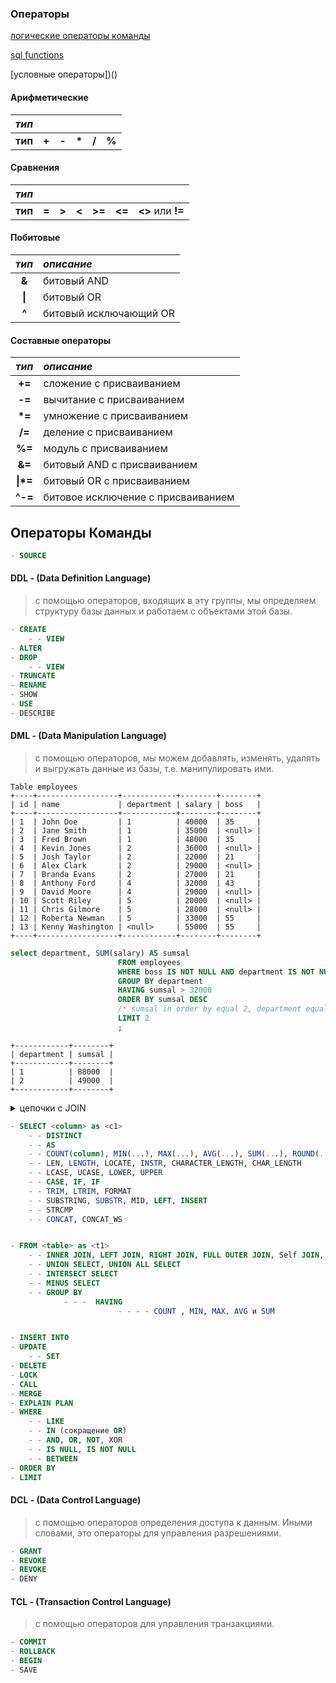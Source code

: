 
### Операторы


[логические операторы команды](https://gb.ru/blog/operatory-sql/)

[sql functions](https://unetway.com/tutorial/sql-funkcii)

[условные операторы])()


#### Арифметические

|   **_тип_** |     |     |      |     |     |
| :---------  |:---:|:---:|:----:|:---:|:---:|
|   **тип**   |**+**|**-**|**\***|**/**|**%**|


#### Сравнения

|   **_тип_** |       |       |       |       |       |                  |
| :---------  |:-----:|:-----:|:-----:|:-----:|:-----:|:----------------:|
|   **тип**   | **=** | **>** | **<** |**>=** |**<=** |**<>** или **!=** |


#### Побитовые

|   **_тип_**    | **_описание_** |
| :------------: | :--------------|
|   **&**        | битовый AND              |
|   **&#124;**   | битовый OR               |
|   **^**        | битовый исключающий OR   |

#### Составные операторы

|   **_тип_**    | **_описание_** |
| :------------: | :--------------|
|   **+=**        | сложение с присваиванием                |
|   **-=**        | вычитание с присваиванием               |
|   **\*=**       | умножение с присваиванием               |
|   **/=**        | деление с присваиванием                 |
|   **%=**        | модуль с присваиванием                  |
|   **&=**        | битовый AND с присваиванием             |
|   **&#124;\*=** | битовый OR с присваиванием              |
|   **^-=**       | битовое исключение с присваиванием      |

## Операторы Команды

```sql
- SOURCE
```

#### DDL - (Data Definition Language)
>  c помощью операторов, входящих в эту группы, мы определяем структуру базы данных и работаем с объектами этой базы.

```sql
- CREATE
    - - VIEW
- ALTER
- DROP
    - - VIEW
- TRUNCATE
- RENAME 
- SHOW
- USE
- DESCRIBE
```



#### DML - (Data Manipulation Language)
>  c помощью операторов, мы можем добавлять, изменять, удалять и выгружать данные из базы, т.е. манипулировать ими.


```
Table employees
+----+------------------+------------+--------+--------+
| id | name             | department | salary | boss   |
+----+------------------+------------+--------+--------+
| 1  | John Doe         | 1          | 40000  | 35     |
| 2  | Jane Smith       | 1          | 35000  | <null> |
| 3  | Fred Brown       | 1          | 48000  | 35     |
| 4  | Kevin Jones      | 2          | 36000  | <null> |
| 5  | Josh Taylor      | 2          | 22000  | 21     |
| 6  | Alex Clark       | 2          | 29000  | <null> |
| 7  | Branda Evans     | 2          | 27000  | 21     |
| 8  | Anthony Ford     | 4          | 32000  | 43     |
| 9  | David Moore      | 4          | 29000  | <null> |
| 10 | Scott Riley      | 5          | 20000  | <null> |
| 11 | Chris Gilmore    | 5          | 28000  | <null> |
| 12 | Roberta Newman   | 5          | 33000  | 55     |
| 13 | Kenny Washington | <null>     | 55000  | 55     |
+----+------------------+------------+--------+--------+

```

```sql
select department, SUM(salary) AS sumsal
                        FROM employees
                        WHERE boss IS NOT NULL AND department IS NOT NULL
                        GROUP BY department
                        HAVING sumsal > 32000
                        ORDER BY sumsal DESC
                        /* sumsal in order by equal 2, department equal 1, 3 not exist  */
                        LIMIT 2
                        ;
```

```
+------------+--------+
| department | sumsal |
+------------+--------+
| 1          | 88000  |
| 2          | 49000  |
+------------+--------+
```


<d>
    <details>
        <summary> цепочки с JOIN </summary>

```sql
--# Возможная цепока c join cross
--# получить все возможные комбинации записей из двух таблиц
FULL JOIN table2
SELECT * FROM table1 CROSS JOIN table2;
```        

```sql
SELECT table1.column_name, table1.salary, table1.column_name_N, table2.column_name, table2.name
/* не обязательно AS делать, но лучше чтобы поменять название выводимого столбца (вместо name -> new_column_name */
AS new_name_column
FROM table1
```
```sql
--# Возможная цепочка c join inner
--# Выводит только совпадающие по условию ON результаты, без ON выведет все
INNER JOIN table2
ON table1.new_name_column = table2.id;
```
```sql
--# Возможная цепока c join left
--# Выводит еще и пустые значения из table2
LEFT JOIN table2
ON table1.new_name_column = table2.id;
```
```sql
--# Возможная цепока c join right
--# Выводит еще и пустые значения из table1
RIGHT JOIN table2
ON table1.new_name_column = table2.id;
```
```sql
--# Возможная цепока c join full
--# Выводит еще и все пустые значения из table1 и table2
FULL JOIN table2
ON table1.new_name_column = table2.id;
```

</details>
</d>

```sql
- SELECT <column> as <c1>
    - - DISTINCT
    - - AS
    - - COUNT(column), MIN(...), MAX(...), AVG(...), SUM(...), ROUND(...), 
    - - LEN, LENGTH, LOCATE, INSTR, CHARACTER_LENGTH, CHAR_LENGTH
    - - LCASE, UCASE, LOWER, UPPER
    - - CASE, IF, IF
    - - TRIM, LTRIM, FORMAT
    - - SUBSTRING, SUBSTR, MID, LEFT, INSERT
    - - STRCMP
    - - CONCAT, CONCAT_WS


- FROM <table> as <t1>
    - - INNER JOIN, LEFT JOIN, RIGHT JOIN, FULL OUTER JOIN, Self JOIN, CROSS JOIN
    - - UNION SELECT, UNION ALL SELECT
    - - INTERSECT SELECT
    - - MINUS SELECT
    - - GROUP BY
            - - -  HAVING
                        - - - - COUNT , MIN, MAX, AVG и SUM


- INSERT INTO
- UPDATE
    - - SET
- DELETE 
- LOCK 
- CALL
- MERGE
- EXPLAIN PLAN
- WHERE
    - - LIKE
    - - IN (сокращение OR)
    - - AND, OR, NOT, XOR
    - - IS NULL, IS NOT NULL
    - - BETWEEN
- ORDER BY
- LIMIT     

```

#### DCL - (Data Control Language)
>  c помощью операторов определения доступа к данным. Иными словами, это операторы для управления разрешениями.

```sql
- GRANT  
- REVOKE 
- REVOKE  
- DENY
```

#### TCL - (Transaction Control Language)
>  c помощью операторов для управления транзакциями.

```sql
- COMMIT
- ROLLBACK
- BEGIN
- SAVE
```

